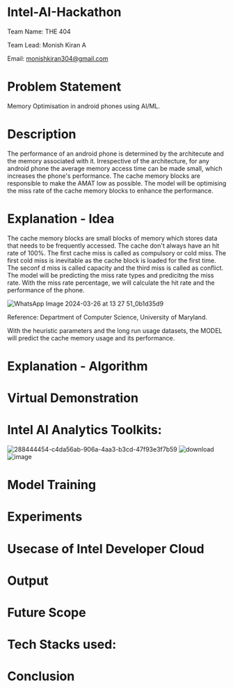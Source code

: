 # Intel-AI-Hackathon
Team Name: THE 404

Team Lead: Monish Kiran A  

Email: monishkiran304@gmail.com

# Problem Statement
Memory Optimisation in android phones using AI/ML.

# Description
The performance of an android phone is determined by the architecute and the memory associated with it. Irrespective of the architecture, for any android phone the average memory access time can be made small, which increases the phone's performance. The cache memory blocks are responsible to make the AMAT low as possible. 
The model will be optimising the miss rate of the cache memory blocks to enhance the performance.

# Explanation - Idea
The cache memory blocks are small blocks of memory which stores data that needs to be frequently accessed. The cache don't always have an hit rate of 100%. The first cache miss is called as compulsory or cold miss. The first cold miss is inevitable as the cache block is loaded for the first time. The seconf d miss is called capacity and the third miss is called as conflict. The model will be predicting the miss rate types and predicitng the miss rate. With the miss rate percentage, we will calculate the hit rate and the performance of the phone.  

![WhatsApp Image 2024-03-26 at 13 27 51_0b1d35d9](https://github.com/codeshark304/Intel-AI-Hackathon/assets/116503676/806e0d91-0f89-442a-9f1b-9121471ba055)  

Reference: Department of Computer Science, University of Maryland.

With the heuristic parameters and the long run usage datasets, the MODEL will predict the cache memory usage and its performance. 

# Explanation - Algorithm

# Virtual Demonstration

# Intel AI Analytics Toolkits:
![288444454-c4da56ab-906a-4aa3-b3cd-47f93e3f7b59](https://github.com/codeshark304/Intel-AI-Hackathon/assets/116503676/fa9d030a-6876-4561-ba6b-331b03eea395)
![download](https://github.com/codeshark304/Intel-AI-Hackathon/assets/116503676/24f4e04e-4c06-47af-bab7-379433f579d7)
![image](https://github.com/codeshark304/Intel-AI-Hackathon/assets/116503676/58d818b3-641d-492c-9801-88cfe0062567)


# Model Training

# Experiments

# Usecase of Intel Developer Cloud

# Output

# Future Scope

# Tech Stacks used:

# Conclusion

